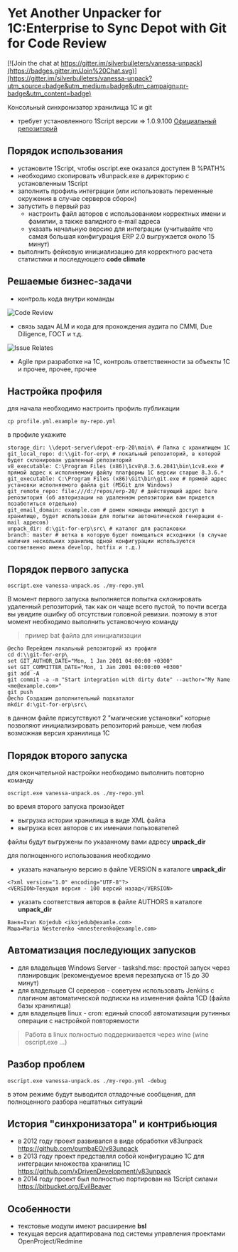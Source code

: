 # Yet Another Unpacker for 1C:Enterprise to Sync Depot with Git for Code Review

[![Join the chat at https://gitter.im/silverbulleters/vanessa-unpack](https://badges.gitter.im/Join%20Chat.svg)](https://gitter.im/silverbulleters/vanessa-unpack?utm_source=badge&utm_medium=badge&utm_campaign=pr-badge&utm_content=badge)

Консольный синхронизатор хранилища 1С и git

* требует установленного 1Script версии => 1.0.9.100 [Официальный репозиторий](https://bitbucket.org/EvilBeaver/1script/wiki/Home) 

## Порядок использования

* установите 1Script, чтобы oscript.exe оказался доступен В %PATH%
* необходимо скопировать v8unpack.exe в директорию с установленным 1Script
* заполнить профиль интеграции (или использовать переменные окружения в случае серверов сборок)
* запустить в первый раз
  * настроить файл авторов с использованием корректных имени и фамилии, а также валидного e-mail адреса
  * указать начальную версию для интеграции (учитывайте что самая большая конфигурация ERP 2.0 выгружается около 15 минут)
* выполнить фейковую инициализацию для корректного расчета статистики и последующего **code climate**

## Решаемые бизнес-задачи

* контроль кода внутри команды

![Code Review](https://habrastorage.org/files/a79/8d7/348/a798d734830d48738770f0956d34e2e7.png)

* связь задач ALM и кода для прохождения аудита по CMMI, Due Diligence, ГОСТ и т.д.

![Issue Relates](https://habrastorage.org/files/753/dc1/58c/753dc158c7c44914853a249204cc1634.png)

* Agile при разработке на 1С, контроль ответственности за объекты 1С и прочее, прочее, прочее

## Настройка профиля

для начала необходимо настроить профиль публикации

```
cp profile.yml.example my-repo.yml
```

в профиле укажите

```
storage_dir: \\depot-server\depot-erp-20\main\ # Папка с хранилищем 1С
git_local_repo: d:\\git-for-erp\ # локальный репозиторий, в которой будет склонирован удаленный репозиторий
v8_executable: C:\Program Files (x86)\1cv8\8.3.6.2041\bin\1cv8.exe # прямой адрес к исполняемому файлу платформы 1С версии старше 8.3.6.*
git_executable: C:\Program Files (x86)\Git\bin\git.exe # прямой адрес установки исполняемого файла git (MSGit для Windows)
git_remote_repo: file:///d:/repos/erp-20/ # действующий адрес bare репозитория (об авторизации на удаленном репозитории вам придется позаботиться отдельно) 
git_email_domain: example.com # домен команды имеющей доступ в хранилище, будет использован для попытки автоматической генерации e-mail адресов) 
unpack_dir: d:\git-for-erp\src\ # каталог для распаковки 
branch: master # ветка в которую будет помещаться исходники (в случае наличия нескольких хранилищ одной конфигурации используются соответвенно имена develop, hotfix и т.д.)
```

## Порядок первого запуска

```
oscript.exe vanessa-unpack.os ./my-repo.yml
```

В момент первого запуска выполняется попытка склонировать удаленный репозиторий, так как он чаще всего пустой, то почти всегда вы увидите ошибку об отсутствии головной ревизии.
поэтому в этот момент необходимо выполнить установочную команду 

> пример bat файла для инициализации

```
@echo Перейдем локальный репозиторий из профиля
cd d:\\git-for-erp\ 
set GIT_AUTHOR_DATE="Mon, 1 Jan 2001 04:00:00 +0300"
set GIT_COMMITTER_DATE="Mon, 1 Jan 2001 04:00:00 +0300"
git add -A
git commit -a -m "Start integration with dirty date" --author="My Name <me@example.com>"
git push
@echo Создадим дополнительный подкаталог
mkdir d:\git-for-erp\src\ 
```

в данном файле присутствуют 2 "магические установки" которые позволяют инициализировать репозиторий раньше, чем любая возможная версия хранилища 1С


## Порядок второго запуска

для окончательной настройки необходимо выполнить повторно команду

```
oscript.exe vanessa-unpack.os ./my-repo.yml
```

во время второго запуска произойдет

* выгрузка истории хранилища в виде XML файла
* выгрузка всех авторов с их именами пользователей

файлы будут выгружены по указанному вами адресу **unpack_dir** 

для полноценного использования необходимо

* указать начальную версию в файле VERSION в каталоге **unpack_dir**

```
<?xml version="1.0" encoding="UTF-8"?>
<VERSION>Текущая версия - 100 версий назад</VERSION>

```


* указать соответствия авторов в файле AUTHORS в каталоге **unpack_dir**

```
Ваня=Ivan Kojedub <ikojedub@examle.com>
Маша=Maria Nesterenko <mnesterenko@example.com>
```

## Автоматизация последующих запусков

* для владельцев Windows Server - taskshd.msc: простой запуск через планировщик (рекомендуемое время перезапуска от 15 до 30 минут)
* для владельцев CI серверов - советуем использовать Jenkins с плагином автоматической подписки на изменения файла 1CD (файла базы хранилища)
* для владельцев linux - cron: единый способ автоматизации рутинных операции с настройкой повторяемости

> Работа в linux полностью поддерживается через wine (wine oscript.exe ...)

## Разбор проблем

```
oscript.exe vanessa-unpack.os ./my-repo.yml -debug
```
в этом режиме будут выводится отладочные сообщения, для полноценного разбора нештатных ситуаций

## История "синхронизатора" и контрибьюция

* в 2012 году проект развивался в виде обработки v83unpack https://github.com/pumbaEO/v83unpack
* в 2013 году проект представлял собой конфигурацию 1С для интеграции множества хранилищ 1С https://github.com/xDrivenDevelopment/v83unpack 
* в 2014 году проект был полностью портирован на 1Script силами https://bitbucket.org/EvilBeaver

## Особенности

* текстовые модули имеют расширение **bsl**
* текущая версия адаптирована под системы управления проектами OpenProject/Redmine

 


